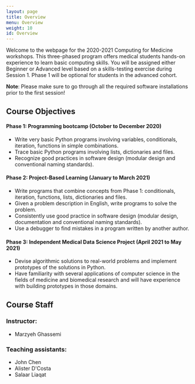 ```yaml
---
layout: page
title: Overview
menu: Overview
weight: 10
id: Overview
---
```



Welcome to the webpage for the 2020-2021 Computing for Medicine workshops.
This three-phased program offers medical students hands-on experience to learn basic computing skills. You will be assigned either Beginner or Advanced level based on a skills-testing exercise during Session 1. Phase 1 will be optional for students in the advanced cohort.

**Note**: Please make sure to go through all the required software installations prior to the first session!


## Course Objectives


#### Phase 1: Programming bootcamp  (October to December 2020)
- Write very basic Python programs involving variables, conditionals, iteration, functions in simple combinations.
- Trace basic Python programs involving lists, dictionaries and files.
- Recognize good practices in software design (modular design and conventional naming standards).

#### Phase 2: Project-Based Learning  (January to March 2021)
- Write programs that combine concepts from Phase 1: conditionals, iteration, functions, lists, dictionaries and files.
- Given a problem description in English, write programs to solve the problem.
- Consistently use good practice in software design (modular design, documentation and conventional naming standards).
- Use a debugger to find mistakes in a program written by another author.

#### Phase 3: Independent Medical Data Science Project (April 2021 to May 2021)
- Devise algorithmic solutions to real-world problems and implement prototypes of the solutions in Python. 
- Have familiarity with several applications of computer science in the fields of medicine and biomedical research and will have experience with building prototypes in those domains.


## Course Staff

### Instructor:
- Marzyeh Ghassemi

### Teaching assistants:
- John Chen
- Alister D'Costa
- Salaar Liaqat
